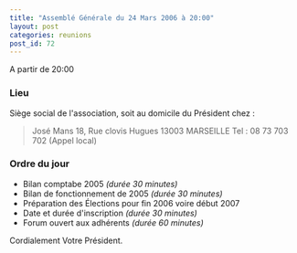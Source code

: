 ```yaml
---
title: "Assemblé Générale du 24 Mars 2006 à 20:00"
layout: post
categories: reunions
post_id: 72
---
```

A partir de 20:00 

### Lieu ###

Siège social de l'association, soit au domicile du Président chez :

> José Mans
> 18, Rue clovis Hugues
> 13003 MARSEILLE
> Tel : 08 73 703 702 (Appel local)



### Ordre du jour ###

* Bilan comptabe 2005 *(durée 30 minutes)*
* Bilan de fonctionnement de 2005 *(durée 30 minutes)*
* Préparation des Élections pour fin 2006 voire début 2007
* Date et durée d'inscription *(durée 30 minutes)*
* Forum ouvert aux adhérents *(durée 60 minutes)*


Cordialement
Votre Président.